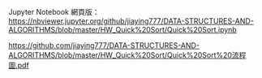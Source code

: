Jupyter Notebook 網頁版：
https://nbviewer.jupyter.org/github/jiaying777/DATA-STRUCTURES-AND-ALGORITHMS/blob/master/HW_Quick%20Sort/Quick%20Sort.ipynb

<https://github.com/jiaying777/DATA-STRUCTURES-AND-ALGORITHMS/blob/master/HW_Quick%20Sort/Quick%20Sort%20流程圖.pdf>

